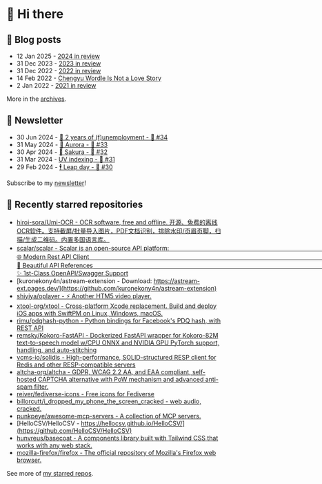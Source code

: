# 👋 Hi there

## 📝 Blog posts

<!-- feed start -->
- 12 Jan 2025 - [2024 in review](https://cheeaun.com/blog/2025/01/2024-in-review/)
- 31 Dec 2023 - [2023 in review](https://cheeaun.com/blog/2023/12/2023-in-review/)
- 31 Dec 2022 - [2022 in review](https://cheeaun.com/blog/2022/12/2022-in-review/)
- 14 Feb 2022 - [Chengyu Wordle Is Not a Love Story](https://cheeaun.com/blog/2022/02/chengyu-wordle-is-not-a-love-story/)
- 2 Jan 2022 - [2021 in review](https://cheeaun.com/blog/2022/01/2021-in-review/)
<!-- feed end -->

More in the [archives](https://cheeaun.com/blog/archives/).

## 📰 Newsletter

<!-- newsletter start -->
- 30 Jun 2024 - [🎂 2 years of (f)unemployment - 🥫 #34](https://cheeaun.substack.com/p/2-years-of-funemployment-34)
- 31 May 2024 - [🌌 Aurora - 🥫 #33](https://cheeaun.substack.com/p/aurora-33)
- 30 Apr 2024 - [🌸 Sakura - 🥫 #32](https://cheeaun.substack.com/p/sakura-32)
- 31 Mar 2024 - [UV indexing - 🥫 #31](https://cheeaun.substack.com/p/uv-indexing-31)
- 29 Feb 2024 - [🕴️ Leap day - 🥫 #30](https://cheeaun.substack.com/p/leap-day-30)
<!-- newsletter end -->

Subscribe to my [newsletter](https://cheeaun.substack.com/)!

## 🌟 Recently starred repositories

<!-- starred repos start -->
- [hiroi-sora/Umi-OCR - OCR software, free and offline. 开源、免费的离线OCR软件。支持截屏/批量导入图片，PDF文档识别，排除水印/页眉页脚，扫描/生成二维码。内置多国语言库。](https://github.com/hiroi-sora/Umi-OCR)
- [scalar/scalar - Scalar is an open-source API platform:　　　　　　　　　　　　　　　　　　　　　　　　　　　　　　　　　　　　　　　🌐 Modern Rest API Client　　　　　　　　　　　　　　　　　　　　　　　　　　　　　　　　　　　　　　　　📖 Beautiful API References　　　　　　　　　　　　　　　　　　　　　　　　　　　　　　　　　　　　　　　　✨ 1st-Class OpenAPI/Swagger Support](https://github.com/scalar/scalar)
- [kuronekony4n/astream-extension - Download: https://astream-ext.pages.dev/](https://github.com/kuronekony4n/astream-extension)
- [shiyiya/oplayer - :zap: Another HTM5 video player.](https://github.com/shiyiya/oplayer)
- [xtool-org/xtool - Cross-platform Xcode replacement. Build and deploy iOS apps with SwiftPM on Linux, Windows, macOS.](https://github.com/xtool-org/xtool)
- [rimu/pdqhash-python - Python bindings for Facebook's PDQ hash, with REST API](https://github.com/rimu/pdqhash-python)
- [remsky/Kokoro-FastAPI - Dockerized FastAPI wrapper for Kokoro-82M text-to-speech model w/CPU ONNX and NVIDIA GPU PyTorch support, handling, and auto-stitching](https://github.com/remsky/Kokoro-FastAPI)
- [vcms-io/solidis - High-performance, SOLID-structured RESP client for Redis and other RESP-compatible servers](https://github.com/vcms-io/solidis)
- [altcha-org/altcha - GDPR, WCAG 2.2 AA, and EAA compliant, self-hosted CAPTCHA alternative with PoW mechanism and advanced anti-spam filter.](https://github.com/altcha-org/altcha)
- [reiver/fediverse-icons - Free icons for Fediverse](https://github.com/reiver/fediverse-icons)
- [billorcutt/i_dropped_my_phone_the_screen_cracked - web audio, cracked.](https://github.com/billorcutt/i_dropped_my_phone_the_screen_cracked)
- [punkpeye/awesome-mcp-servers - A collection of MCP servers.](https://github.com/punkpeye/awesome-mcp-servers)
- [HelloCSV/HelloCSV - https://hellocsv.github.io/HelloCSV/](https://github.com/HelloCSV/HelloCSV)
- [hunvreus/basecoat - A components library built with Tailwind CSS that works with any web stack.](https://github.com/hunvreus/basecoat)
- [mozilla-firefox/firefox - The official repository of Mozilla's Firefox web browser.](https://github.com/mozilla-firefox/firefox)
<!-- starred repos end -->

See more of [my starred repos](https://github.com/stars/cheeaun/).
